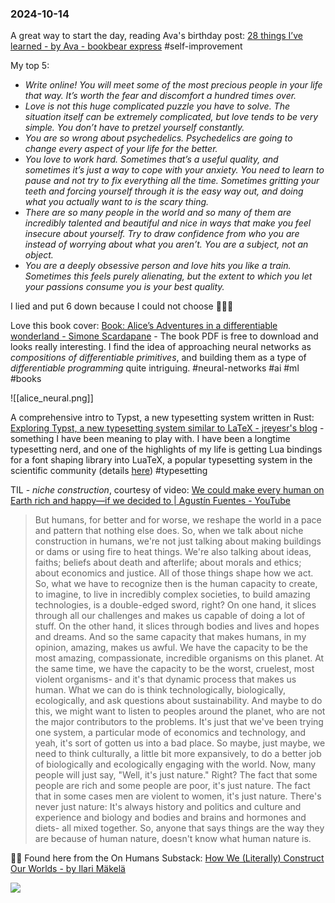 ### 2024-10-14

A great way to start the day, reading Ava's birthday post: [28 things I’ve learned - by Ava - bookbear express](https://www.avabear.xyz/p/28-things-ive-learned) #self-improvement 

My top 5:
- _Write online! You will meet some of the most precious people in your life that way. It’s worth the fear and discomfort a hundred times over._
- _Love is not this huge complicated puzzle you have to solve. The situation itself can be extremely complicated, but love tends to be very simple. You don’t have to pretzel yourself constantly._
- _You are so wrong about psychedelics. Psychedelics are going to change every aspect of your life for the better._
- _You love to work hard. Sometimes that’s a useful quality, and sometimes it’s just a way to cope with your anxiety. You need to learn to pause and not try to fix everything all the time. Sometimes gritting your teeth and forcing yourself through it is the easy way out, and doing what you actually want to is the scary thing._
- _There are so many people in the world and so many of them are incredibly talented and beautiful and nice in ways that make you feel insecure about yourself. Try to draw confidence from who you are instead of worrying about what you aren’t. You are a subject, not an object._
- _You are a deeply obsessive person and love hits you like a train. Sometimes this feels purely alienating, but the extent to which you let your passions consume you is your best quality._

I lied and put 6 down because I could not choose 🤷🏽😊

Love this book cover: [Book: Alice’s Adventures in a differentiable wonderland - Simone Scardapane](https://www.sscardapane.it/alice-book/) - The book PDF is free to download and looks really interesting. I find the idea of approaching neural networks as _compositions of differentiable primitives_, and building them as a type of _differentiable programming_ quite intriguing.  #neural-networks #ai #ml #books 

![[alice_neural.png]]

A comprehensive intro to Typst, a new typesetting system written in Rust: [Exploring Typst, a new typesetting system similar to LaTeX - jreyesr's blog](https://blog.jreyesr.com/posts/typst/) - something I have been meaning to play with. I have been a longtime typesetting nerd, and one of the highlights of my life is getting Lua bindings for a font shaping library into LuaTeX, a popular typesetting system in the scientific community (details [here](https://tug.org/TUGboat/tb40-1/tb124hosny-harfbuzz.pdf)) #typesetting 

TIL - _niche construction_, courtesy of video: [We could make every human on Earth rich and happy—if we decided to | Agustín Fuentes - YouTube](https://www.youtube.com/watch?v=SWJvaAv74ls)

> But humans, for better and for worse, we reshape the world in a pace and pattern that nothing else does. So, when we talk about niche construction in humans, we're not just talking about making buildings or dams or using fire to heat things. We're also talking about ideas, faiths; beliefs about death and afterlife; about morals and ethics; about economics and justice. All of those things shape how we act. So, what we have to recognize then is the human capacity to create, to imagine, to live in incredibly complex societies, to build amazing technologies, is a double-edged sword, right? On one hand, it slices through all our challenges and makes us capable of doing a lot of stuff. On the other hand, it slices through bodies and lives and hopes and dreams. And so the same capacity that makes humans, in my opinion, amazing, makes us awful. We have the capacity to be the most amazing, compassionate, incredible organisms on this planet. At the same time, we have the capacity to be the worst, cruelest, most violent organisms- and it's that dynamic process that makes us human. What we can do is think technologically, biologically, ecologically, and ask questions about sustainability. And maybe to do this, we might want to listen to peoples around the planet, who are not the major contributors to the problems. It's just that we've been trying one system, a particular mode of economics and technology, and yeah, it's sort of gotten us into a bad place. So maybe, just maybe, we need to think culturally, a little bit more expansively, to do a better job of biologically and ecologically engaging with the world. Now, many people will just say, "Well, it's just nature." Right? The fact that some people are rich and some people are poor, it's just nature. The fact that in some cases men are violent to women, it's just nature. There's never just nature: It's always history and politics and culture and experience and biology and bodies and brains and hormones and diets- all mixed together. So, anyone that says things are the way they are because of human nature, doesn't know what human nature is.

☝🏽 Found here from the On Humans Substack: [How We (Literally) Construct Our Worlds - by Ilari Mäkelä](https://onhumans.substack.com/p/how-we-literally-construct-our-worlds)

![](https://x.com/debugjois/status/1845714411144564788)

